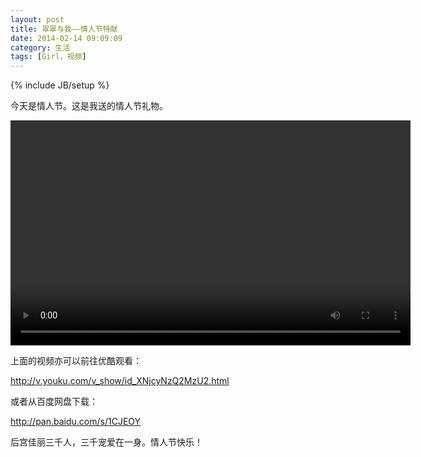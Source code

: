 ```yaml
---
layout: post
title: 翠翠与我——情人节特献
date: 2014-02-14 09:09:09
category: 生活
tags: [Girl，视频]
---
```

{% include JB/setup %}

今天是情人节。这是我送的情人节礼物。

<!--more-->
<video width="640" height="360" src="http://shengbin-static.stor.sinaapp.com/cuicui-and-me.mp4" 
type="video/mp4" preload="auto" controls="controls" autoplay="autoplay">
Your browser does not support the video tag.
</video>

上面的视频亦可以前往优酷观看：

<http://v.youku.com/v_show/id_XNjcyNzQ2MzU2.html>

或者从百度网盘下载：

<http://pan.baidu.com/s/1CJEOY>

后宫佳丽三千人，三千宠爱在一身。情人节快乐！